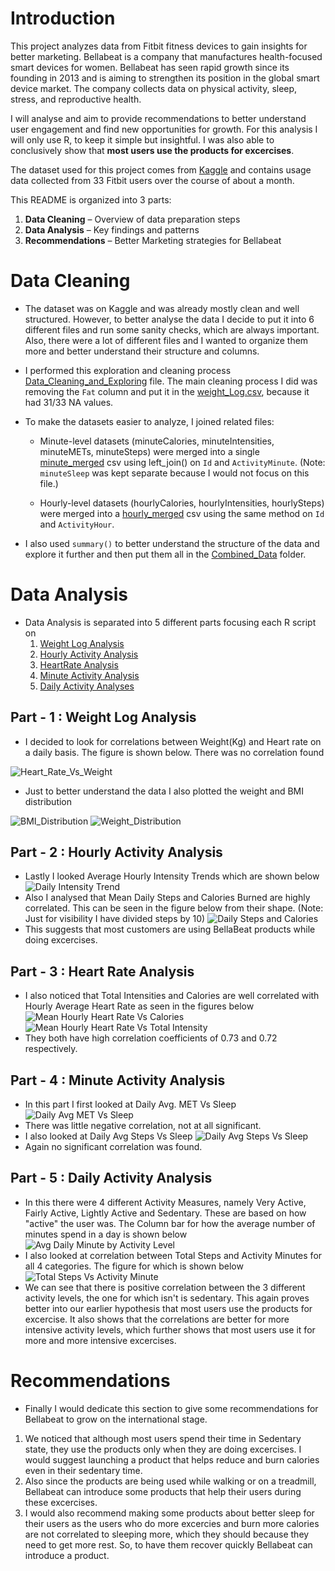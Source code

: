 # Introduction

This project analyzes data from Fitbit fitness devices to gain insights for better marketing. Bellabeat is a company that manufactures health-focused smart devices for women. Bellabeat has seen rapid growth since its founding in 2013 and is aiming to strengthen its position in the global smart device market. The company collects data on physical activity, sleep, stress, and reproductive health.

I will analyse and aim to provide recommendations to  better understand user engagement and find new opportunities for growth. For this analysis I will only use R, to keep it simple but insightful. I was also able to conclusively show that **most users use the products for excercises**. 

The dataset used for this project comes from [Kaggle](https://www.kaggle.com/datasets/arashnic/fitbit) and contains usage data collected from 33 Fitbit users over the course of about a month. 

This README is organized into 3 parts:
1. **Data Cleaning** – Overview of data preparation steps  
2. **Data Analysis** – Key findings and patterns
3. **Recommendations** – Better Marketing strategies for Bellabeat

# Data Cleaning

- The dataset was on Kaggle and was already mostly clean and well structured. However, to better analyse the data I decide to put it into 6 different files and run some sanity checks, which are always important. Also, there were a lot of different files and I wanted to organize them more and better understand their structure and columns. 
- I performed this exploration and cleaning process [Data_Cleaning_and_Exploring](Data_Cleaning_And_Exploring.R) file. The main cleaning process I did was removing the `Fat` column and put it in the [weight_Log.csv](Combined_Data/weight_Log.csv), because it had 31/33 NA values.
- To make the datasets easier to analyze, I joined related files:

  - Minute-level datasets (minuteCalories, minuteIntensities, minuteMETs, minuteSteps) were merged into a single [minute_merged](Combined_Data/minute_merged.csv) csv using left_join() on `Id` and `ActivityMinute`. (Note: `minuteSleep` was kept separate because I would not focus on this file.)

  - Hourly-level datasets (hourlyCalories, hourlyIntensities, hourlySteps) were merged into a [hourly_merged](Combined_Data/hourly_merged.csv) csv using the same method on `Id` and `ActivityHour`.
- I also used `summary()` to better understand the structure of the data and explore it further and then put them all in the [Combined_Data](Combined_Data/) folder.

# Data Analysis
- Data Analysis is separated into 5 different parts focusing each R script on 
  1. [Weight Log Analysis](Weight_Log_Analysis.R)
  2. [Hourly Activity Analysis](Hourly_Analysis.R)
  3. [HeartRate Analysis](HeartRate_Analysis.R)
  4. [Minute Activity Analysis](Minute_Analysis.R)
  5. [Daily Activity Analyses](Daily_Activity_Analysis.R)

## Part - 1 : Weight Log Analysis
- I decided to look for correlations between Weight(Kg) and Heart rate on a daily basis. The figure is shown below. There was no correlation found

![Heart_Rate_Vs_Weight](Images/Avg._Heart_Rate_Vs_Weight.png)

- Just to better understand the data I also plotted the weight and BMI distribution 

![BMI_Distribution](Images/BMI_Distribution.png)
![Weight_Distribution](Images/Weight_Distribution.png)

## Part - 2 : Hourly Activity Analysis
- Lastly I looked Average Hourly Intensity Trends which are shown below
![Daily Intensity Trend](Images.Avg_Hourly_Intensity_over_time.png)
- Also I analysed that Mean Daily Steps and Calories Burned are highly correlated. This can be seen in the figure below from their shape. (Note: Just for visibility I have divided steps by 10)
![Daily Steps and Calories](Images.Mean_Calories_Vs_Mean_Steps.png)
- This suggests that most customers are using BellaBeat products while doing excercises.

## Part - 3 : Heart Rate Analysis
- I also noticed that Total Intensities and Calories are well correlated with Hourly Average Heart Rate as seen in the figures below
![Mean Hourly Heart Rate Vs Calories](Images/Hourly_Avg_Heart_Rate_Vs_Calories_Burned.png)
![Mean Hourly Heart Rate Vs Total Intensity](Images/Hourly_Avg_Heart_Rate_Vs_Total_Intensity.png)
- They both have high correlation coefficients of 0.73 and 0.72 respectively. 

## Part - 4 : Minute Activity Analysis
- In this part I first looked at Daily Avg. MET Vs Sleep
![Daily Avg MET Vs Sleep](Images/MET_Vs_Sleep.png)
- There was little negative correlation, not at all significant.
- I also looked at Daily Avg Steps Vs Sleep
![Daily Avg Steps Vs Sleep](Images/Daily_Steps_Vs_Sleep.png)
- Again no significant correlation was found. 
## Part - 5 : Daily Activity Analysis
- In this there were 4 different Activity Measures, namely Very Active, Fairly Active, Lightly Active and Sedentary. These are based on how "active" the user was. The Column bar for how the average number of minutes spend in a day is shown below
![Avg Daily Minute by Activity Level](Images/Avg_Daily_Minute_by_Activity_Level.png)
- I also looked at correlation between Total Steps and Activity Minutes for all 4 categories. The figure for which is shown below
![Total Steps Vs Activity Minute](Images/Correlation_Between_Total_Steps_Vs_Activity_Minutes.png)
- We can see that there is positive correlation between the 3 different activity levels, the one for which isn't is sedentary. This again proves better into our earlier hypothesis that most users use the products for excercise. It also shows that the correlations are better for more intensive activity levels, which further shows that most users use it for more and more intensive excercises.

# Recommendations 
- Finally I would dedicate this section to give some recommendations for Bellabeat to grow on the international stage. 
  
1. We noticed that although most users spend their time in Sedentary state, they use the products only when they are doing excercises. I would suggest launching a product that helps reduce and burn calories even in their sedentary time. 
2. Also since the products are being used while walking or on a treadmill, Bellabeat can introduce some products that help their users during these excercises. 
3. I would also recommend making some products about better sleep for their users as the users who do more excercies and burn more calories are not correlated to sleeping more, which they should because they need to get more rest. So, to have them recover quickly Bellabeat can introduce a product. 